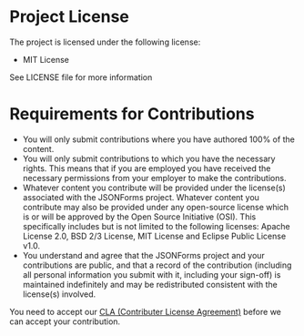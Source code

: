 # Project License
 
The project is licensed under the following license:

* MIT License

See LICENSE file for more information

# Requirements for Contributions

* You will only submit contributions where you have authored 100% of the content.
* You will only submit contributions to which you have the necessary rights. This means that if you are employed you have received the necessary permissions from your employer to make the contributions.
* Whatever content you contribute will be provided under the license(s) associated with the JSONForms project. Whatever content you contribute may also be provided under any open-source license which is or will be approved by the Open Source Initiative (OSI). This specifically includes but is not limited to the following licenses: Apache License 2.0, BSD 2/3 License, MIT License and Eclipse Public License v1.0.
* You understand and agree that the JSONForms project and your contributions are public, and that a record of the contribution (including all personal information you submit with it, including your sign-off) is maintained indefinitely and may be redistributed consistent with the license(s) involved.

You need to accept our <a href="https://www.clahub.com/agreements/eclipsesource/jsonforms">CLA (Contributer License Agreement)</a> before we can accept your contribution.